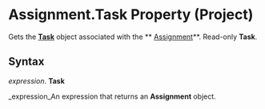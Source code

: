 
# Assignment.Task Property (Project)

Gets the  **[Task](bc6bb4a5-95a6-9d1f-3e28-92b9548a544a.md)** object associated with the ** [Assignment](bfb9a505-7818-0a86-9d4b-f19a0ff465d3.md)**. Read-only  **Task**.


## Syntax

 _expression_. **Task**

 _expression_An expression that returns an  **Assignment** object.

